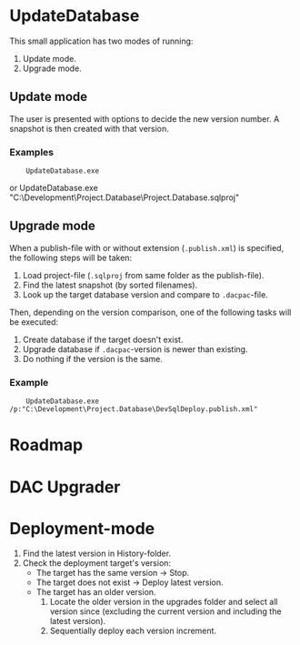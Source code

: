 ﻿# UpdateDatabase
This small application has two modes of running:

1. Update mode.
2. Upgrade mode.

## Update mode
The user is presented with options to decide the new version number. A snapshot is then created with that version.

### Examples
        UpdateDatabase.exe
or
        UpdateDatabase.exe "C:\Development\Project.Database\Project.Database.sqlproj"

## Upgrade mode

When a publish-file with or without extension (``.publish.xml``) is specified, the following steps will be taken:

1. Load project-file (``.sqlproj`` from same folder as the publish-file).
2. Find the latest snapshot (by sorted filenames).
3. Look up the target database version and compare to ``.dacpac``-file.

Then, depending on the version comparison, one of the following tasks will be executed:

1. Create database if the target doesn't exist.
2. Upgrade database if ``.dacpac``-version is newer than existing.
3. Do nothing if the version is the same.

### Example
        UpdateDatabase.exe /p:"C:\Development\Project.Database\DevSqlDeploy.publish.xml"

# Roadmap

# DAC Upgrader

# Deployment-mode

1. Find the latest version in History-folder.
2. Check the deployment target's version:
    - The target has the same version -> Stop.
    - The target does not exist -> Deploy latest version.
    - The target has an older version.
        1. Locate the older version in the upgrades folder and select all version since (excluding the current version and including the latest version).
        2. Sequentially deploy each version increment.